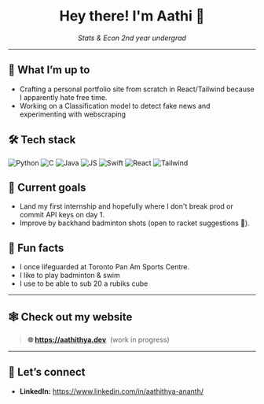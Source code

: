 <!-- prettier-ignore-start -->
<h1 align="center">Hey there! I'm Aathi 👋</h1>
<!-- prettier-ignore-end -->

<p align="center">
  <em>
    Stats &amp; Econ 2nd year undergrad <br/>
  </em>
</p>

---

## 🔭 What I’m up to

- Crafting a personal portfolio site from scratch in React/Tailwind because I apparently hate free time.
- Working on a Classification model to detect fake news and experimenting with webscraping

## 🛠️ Tech stack

<p>
  <img alt="Python" src="https://img.shields.io/badge/Python-3670A0?style=for-the-badge&amp;logo=python&amp;logoColor=ffdd54" />
  <img alt="C" src="https://img.shields.io/badge/C-00599C?style=for-the-badge&amp;logo=c&amp;logoColor=white" />
  <img alt="Java" src="https://img.shields.io/badge/Java-ED8B00?style=for-the-badge&logo=openjdk&logoColor=white"/>
  <img alt="JS" src="https://shields.io/badge/JavaScript-F7DF1E?logo=JavaScript&logoColor=000&style=flat-square"/>
  <img alt="Swift"  src="https://img.shields.io/badge/Swift-F05138?style=for-the-badge&amp;logo=swift&amp;logoColor=white" />
  <img alt="React"  src="https://img.shields.io/badge/React-20232A?style=for-the-badge&amp;logo=react&amp;logoColor=61DAFB" />
  <img alt="Tailwind"  src="https://img.shields.io/badge/Tailwind_CSS-grey?style=for-the-badge&logo=tailwind-css&logoColor=38B2AC"/>
  

</p>

## 🎯 Current goals

- Land my first internship and hopefully where I don't break prod or commit API keys on day 1.
- Improve by backhand badminton shots (open to racket suggestions 🏸).

## 🌱 Fun facts

- I once lifeguarded at Toronto Pan Am Sports Centre.
- I like to play badminton & swim
- I use to be able to sub 20 a rubiks cube

---

## 🕸️ Check out my website

> **🌐 https://aathithya.dev**&nbsp; (work in progress)

---

## 🤝 Let’s connect

- **LinkedIn:** <https://www.linkedin.com/in/aathithya-ananth/>
